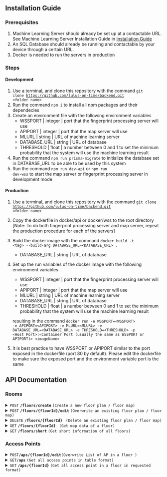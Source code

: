 ## Installation Guide

### Prerequisites
1. Machine Learning Server should already be set up at a contactable URL. See Machine Learning Server Installation Guide in [Installation Guide](https://github.com/lulus-on-time/machine-learning)
2. An SQL Database should already be running and contactable by your device through a certain URL.
3. Docker is needed to run the servers in production
### Steps

#### Development
1. Use a terminal, and clone this repository with the command <code>git clone https://github.com/lulus-on-time/backend.git \<folder name></code>
2. Run the command <code>npm i</code> to install all npm packages and their dependecies
3. Create an environment file with the following environment variables
    - WSSPORT | integer | port that the fingerprint processing server will use
    - APIPORT | integer | port that the map server will use
    - MLURL | string | URL of machine learning server
    - DATABASE_URL | string | URL of database
    - THRESHOLD | float | a number between 0 and 1 to set the minimum probability that the system will use the machine learning result
4. Run the command <code>npm run prisma-migrate</code> to initialize the database set in DATABASE_URL to be able to be used by this system
5. Run the command <code>npm run dev-api</code> or <code>npm run dev-wss</code> to start the map server or fingerprint processing server in development mode

#### Production
1. Use a terminal, and clone this repository with the command <code>git clone https://github.com/lulus-on-time/backend.git \<folder name></code>
2. Copy the dockerfile in docker/api or docker/wss to the root directory [Note: To do both fingerprint processing server and map server, repeat the production procedure for each of the servers]
3. Build the docker image with the command <code>docker build -t \<tag> --build-arg DATABASE_URL=\<DATABASE_URL> . </code>
    - DATABASE_URL | string | URL of database
4. Set up the run variables of the docker image with the following environment variables
    - WSSPORT | integer | port that the fingerprint processing server will use
    - APIPORT | integer | port that the map server will use
    - MLURL | string | URL of machine learning server
    - DATABASE_URL | string | URL of database
    - THRESHOLD | float | a number between 0 and 1 to set the minimum probability that the system will use the machine learning result

    resulting in the command <code>docker run -e WSSPORT=\<WSSPORT> -e APIPORT=\<APIPORT> -e MLURL=\<MLURL> -e DATABASE_URL=\<DATABASE_URL> -e THRESHOLD=\<THRESHOLD>  -p \<Host Port>:\<Container Port (usually the same as WSSPORT or APIPORT)> \<imageName></code>

5. It is best practice to have WSSPORT or APIPORT similar to the port exposed in the dockerfile (port 80 by default). Please edit the dockerfile to make sure the exposed port and the environment variable port is the same 
## API Documentation

### Rooms

<details>
<summary><code>POST</code> <code><b>/floors/create</b></code> <code>(Create a new floor plan / floor map)</code></summary>

##### Request Body

```json
{
    "floor": {
        "name": string,
        "level": string
    },
    "type": "Feature Collection",
    "features": {
        "type": "Feature",
        "properties": {
            "name": string,
            "poi": [number, number], // lat-long format, NOT x-y
            "category": "room" / "corridor",
            "id": number // optional and will be ignored for this feature
        },
        "geometry": {
            "type": "Polygon",
            "coordinates": [number, number][][] /* coordinates[0]
            returns the list of coordinates that binds a room*/
        }
    }[]
}
```

##### Responses

- 200 (OK)
- 400 (Bad Request), 404 (Not Found), 500 (Internal Server Error)

```json
{
    "error": {
        "status": number, // 400, 404, 500,
        "message": string // example: Floor level does not exist
    }
}
```

</details>

<details>
<summary><code>POST</code> <code><b>/floors/{floorId}/edit</b></code> <code>(Overwrite an existing floor plan / floor map)</code></summary>

##### Request Body

```json
{
    "floor": {
        "name": string,
        "level": string
    },
    "type": "Feature Collection",
    "features": {
        "type": "Feature",
        "properties": {
            "name": string,
            "poi": [number, number], // lat-long format, NOT x-y
            "category": "room" / "corridor",
            "id": number /* Rooms with id will edit,
            Rooms without id will be created,
            Rooms in DB not found in request body will be deleted */
        },
        "geometry": {
            "type": "Polygon",
            "coordinates": [number, number][][] /* Will NOT change bounds in database,
            please delete then create the room again */
        }
    }[]
}
```

##### Responses

- 200 (OK)
- 400 (Bad Request), 404 (Not Found), 500 (Internal Server Error)

```json
{
    "error": {
        "status": number, // 400, 404, 500,
        "message": string // example: Unknown Error Occured
    }
}
```

</details>

<details>
<summary><code>DELETE</code> <code><b>/floors/{floorId}</b></code> <code> (Delete an existing floor plan / floor map)</code></summary>

##### Responses

- 200 (OK)
- 400 (Bad Request), 404 (Not Found), 500 (Internal Server Error)

```json
{
    "error": {
        "status": number, // 400, 404, 500,
        "message": string // example: Floor level exists
    }
}
```

</details>

<details>
<summary><code>GET</code> <code><b>/floors/{floorId}</b></code> <code> (Get map data of a floor)</code></summary>

##### Path Parameters

- floorId - [int] - id of floor that is requested

##### Responses

- 200 (OK)

```json
{
    "floor": {
        "name": string,
        "id": int,
        "level": int,
        "maxX": float,
        "maxY": float
    },
    "geojson": {
        "type": "Feature Collection",
        "features": {
          "type": "Feature",
          "properties": {
            "name": string,
            "poi": [float, float],
            "category": "room" / "corridor",
            "id": number
          },
          "geometry": {
            "type": "Polygon",
            "coordinates": [number, number][][] /* coordinates[0]
            returns the list of coordinates that binds a room*/
          }
        },[]
    }
}
```

- 404 (Not Found)

```json
{
  "error": {
    "status": 404,
    "message": "Floor Id Does Not Exist"
  }
}
```

</details>

<details>
<summary><code>GET</code> <code><b>/floors/short</b></code> <code>(Get short information of all floors)</code></summary>

##### Response

- 200 (OK)

```json
{
    "id": number,
    "name": string,
    "level": number
}[]
```

- 500 (Internal Server Error)

```json
{
  "error": {
    "status": 500,
    "message": "An unknown error occurred"
  }
}
```

</details>

### Access Points

<details>
<summary><code>POST</code><code><b>/aps/{floorId}/edit</b></code><code>(Overwrite List of AP in a floor )</code></summary>

##### Path Parameters

- floorId - [int] - id of floor that the list of AP is going to be overwritten

##### Request Body

```json
{
    "type": "FeatureCollection",
    "features": {
        "type": "Feature",
        "properties": {
            "spaceId": number, // id of room that an AP is located
            "bssids": {"bssid": string, "ssid": string}[],
            "description": string, // optional, if empty will default to '-'
            "id": number /* AP with id will be edited,
            AP with no id will be created,
            AP in DB for this floor that is not in this request body will be deleted */
        },
        "geometry": {
            "type": "Point",
            "coordinates": [number, number] // lat-long format, NOT x-y
        }
    }[]
}
```

##### Responses

- 200 (OK)
- 400 (Bad Request), 404 (Not Found), 500 (Internal Server Error)

```json
{
    "error": {
        "status": number, // 400, 404, 500,
        "message": string // example: Floor level does not exist
    }
}
```

</details>

<details>
<summary><code>GET</code><code><b>/aps</b></code> <code>(Get all access points in table format)</code></summary>

##### Responses

- 200 (OK)

```json
{
    "key": number, // simple index starting from 1
    "floor": {
        "id": number,
        "name": string,
        "level": number,
        "apTotal": number // total number of access point in that floor
    },
    "locationName": string, /* APs are not ordered,
    but APs with similar rooms and similar floors are grouped together */
    "description": string // '-' if empty
}[]
```

- 500 (Internal Server Error)

```json
{
  "error": {
    "status": 500,
    "message": "An unknown error occurred"
  }
}
```

</details>

<details>
<summary><code>GET</code> <code><b>/aps/{floorId}</b></code> <code>(Get all access point in a floor in requested format)</code></summary>

##### Path Parameter

- floorId - [int] - id of floor to get access points from

##### Query Parameter

- type - [string] - type of format

  - table (default)
  - geojson

##### Responses

- 200 (OK)

  - table

  ```json
  {
      "floorName": string,
      "bssids": {
        "key": number, // simple index, start from 1
        "apInfo": {
            "id": number,
            "locationName": string, // name of room that has AP
            "description": string, // '-' if empty
            "bssidTotal": number // total networks that an AP has
        },
        "ssid": string,
        "bssid": string
      }[]
  }
  ```

  - geojson

  ```json
    {
        "floor": {
            "id": number,
            "name": string
        },
        "geojson": {
            "type": "FeatureCollection",
            "features": {
                "type": "Feature",
                "properties": {
                    "spaceId": number, // id of room that has AP
                    "spaceName": string, // name of room that has AP
                    "bssids": {
                        "bssid": string,
                        "ssid": string
                    }[],
                    "description": string, // '-' if empty
                    "id": number
                },
                "geometry": {
                    "type": "Point",
                    "coordinates": [number, number] // lat-long format, NOT x-y
                }
            }[]
        }
    }
  ```

- 400 (Bad Request), 404 (Not Found), 500 (Internal Server Error)

```json
{
    "error": {
        "status": number, // 400, 404, 500,
        "message": string // example: Floor level does not exist
    }
}
```
</details>
